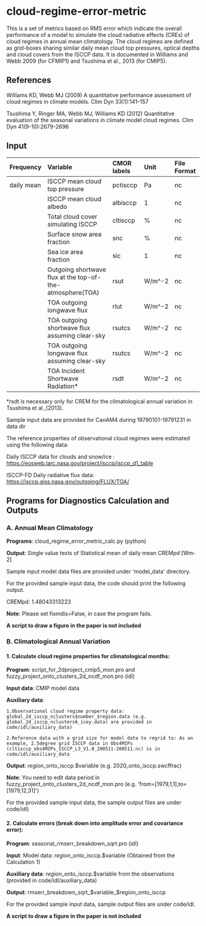 # cloud-regime-error-metric
This is a set of metrics based on RMS error which indicate the overall performance of a model to simulate the cloud radiative effects (CREs) of cloud regimes in annual mean climatology. The cloud regimes are defined as grid-boxes sharing similar daily mean cloud top pressures, optical depths and cloud covers from the ISCCP data. It is documented in Williams and Webb 2009 (for CFMIP1) and Tsushima et al., 2013 (for CMIP5).

References
----------
Williams KD, Webb MJ (2009) A quantitative performance assessment of cloud regimes in climate models. Clim Dyn 33(1):141–157

Tsushima Y, Ringer MA, Webb MJ, Williams KD (2012) Quantitative evaluation of the seasonal variations in climate model cloud regimes. Clim Dyn 41(9-10):2679-2696

Input
----------

| Frequency | Variable | CMOR labels | Unit | File Format |
|:----------|:-----------------------------|:-------------|:------|:------------|
| daily mean | ISCCP mean cloud top pressure | pctisccp     | Pa    | nc
|  | ISCCP mean cloud albedo | albisccp     |  1    | nc
|  | Total cloud cover simulating ISCCP | cltisccp     |  %    | nc
|  | Surface snow area fraction | snc     |  %    | nc
|  | Sea ice area fraction  | sic     |  1    | nc
|  | Outgoing shortwave flux at the top-of-the-atmosphere(TOA)  | rsut     |  W/m^-2    | nc
|  | TOA outgoing longwave flux  | rlut     |  W/m^-2    | nc
|  | TOA outgoing shortwave flux assuming clear-sky | rsutcs     |  W/m^-2    | nc
|  | TOA outgoing longwave flux assuming clear-sky | rsutcs     |  W/m^-2    | nc
|  | TOA Incident Shortwave Radiation*  | rsdt     |  W/m^-2    | nc

*rsdt is necessary only for CREM for the climatological annual variation in Tsushima et al.,(2013).

Sample input data are provided for CanAM4 during 19790101-19791231 in data dir

The reference properties of observational cloud regimes were estimated using the following data:

Daily ISCCP data for clouds and snow/ice : https://eosweb.larc.nasa.gov/project/isccp/isccp_d1_table

ISCCP-FD Daily radiative flux data: https://isccp.giss.nasa.gov/outgoing/FLUX/TOA/ 

Programs for Diagnostics Calculation and Outputs
----------

### A. Annual Mean Climatology

**Programs**: cloud_regime_error_metric_calc.py (python)

**Output**: Single value texts of Statistical mean of daily mean CREMpd [Wm-2]

Sample input model data files are provided under 'model_data' directory.

For the provided sample input data, the code should print the following output. 

CREMpd:  1.48043313223

**Note**: Please set fixmdis=False, in case the program fails.

**A script to draw a figure in the paper is not included**

### B. Climatological Annual Variation

#### 1. Calculate cloud regime properties for climatological months: 
**Program**: script_for_2dproject_cmip5_mon.pro and fuzzy_project_onto_clusters_2d_ncdf_mon.pro (idl)

**Input data**: CMIP model data
    
**Auxiliary data**: 

    1.Observational cloud regime property data: global_2d_isccp_nclusters$number_$region.data (e.g. global_2d_isccp_nclusters6_icey.data) are provided in code/idl/auxiliary_data)
    
    2.Reference data with a grid size for model data to regrid to: As an example, 2.5degree grid ISCCP data in Obs4MIPs (cltisccp_obs4MIPs_ISCCP_L3_V1.0_200511-200511.nc) is in code/idl/auxiliary_data
    
**Output**: $region$_onto_isccp.$variable (e.g. 2020_onto_isccp.swcffrac)

**Note**: You need to edit data period in fuzzy_project_onto_clusters_2d_ncdf_mon.pro (e.g. 'from=[1979,1,1],to=[1979,12,31]')

For the provided sample input data, the sample output files are under code/idl)

#### 2. Calculate errors (break down into amplitude error and covariance error): 
**Program**: seasonal_rmserr_breakdown_sqrt.pro (idl)

**Input**: Model data: $region$_onto_isccp.$variable (Obtained from the Calculation 1)

**Auxiliary data**: $region$_onto_isccp.$variable from the observations (provided in code/idl/auxiliary_data)    

**Output**: rmserr_breakdown_sqrt_$variable_$region_onto_isccp

For the provided sample input data, sample output files are under code/idl. 

**A script to draw a figure in the paper is not included**



